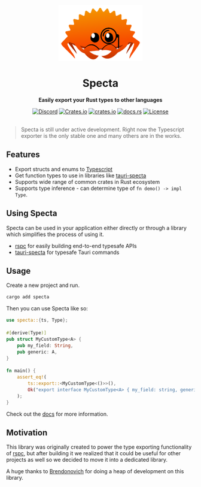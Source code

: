<div align="center">
    <img height="150" src=".github/logo.png" alt="Specta Logo"></img>
    <h1>Specta</h1>
    <p><b>Easily export your Rust types to other languages</b></p>
    <a href="https://discord.gg/4V9M5sksw8"><img src="https://img.shields.io/discord/1011665225809924136?style=flat-square" alt="Discord"></a>
    <a href="https://crates.io/crates/specta"><img src="https://img.shields.io/crates/d/specta?style=flat-square" alt="Crates.io"></a>
    <a href="https://crates.io/crates/specta"><img src="https://img.shields.io/crates/v/specta.svg?style=flat-square"
    alt="crates.io" /></a>
    <a href="https://docs.rs/specta"><img src="https://img.shields.io/badge/docs-latest-blue.svg?style=flat-square" alt="docs.rs" /></a>
    <a href="/LICENSE.md"><img src="https://img.shields.io/crates/l/specta?style=flat-square" alt="License"></a>
</div>

<br>

> Specta is still under active development. Right now the Typescript exporter is the only stable one and many others are in the works.

## Features

 - Export structs and enums to [Typescript](https://www.typescriptlang.org)
 - Get function types to use in libraries like [tauri-specta](https://github.com/oscartbeaumont/tauri-specta)
 - Supports wide range of common crates in Rust ecosystem
 - Supports type inference - can determine type of `fn demo() -> impl Type`.

## Using Specta

Specta can be used in your application either directly or through a library which simplifies the process of using it.

 - [rspc](https://github.com/oscartbeaumont/rspc) for easily building end-to-end typesafe APIs
 - [tauri-specta](https://github.com/oscartbeaumont/tauri-specta) for typesafe Tauri commands

## Usage

Create a new project and run.

```bash
cargo add specta
```

Then you can use Specta like so:

```rust
use specta::{ts, Type};

#[derive(Type)]
pub struct MyCustomType<A> {
    pub my_field: String,
    pub generic: A,
}

fn main() {
    assert_eq!(
        ts::export::<MyCustomType<()>>(),
        Ok("export interface MyCustomType<A> { my_field: string, generic: A }".to_string())
    );
}
```

Check out the [docs](https://docs.rs/specta) for more information.


## Motivation

This library was originally created to power the type exporting functionality of [rspc](https://rspc.dev), but after building it we realized that it could be useful for other projects as well so we decided to move it into a dedicated library.

A huge thanks to [Brendonovich](https://github.com/brendonovich) for doing a heap of development on this library.
